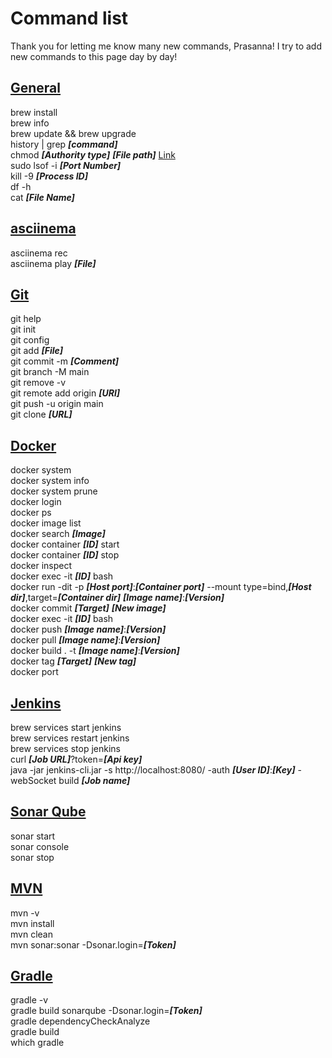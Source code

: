 # Command list

Thank you for letting me know many new commands, Prasanna! I try to add new commands to this page day by day!

## [General](https://www.hostinger.com/tutorials/linux-commands)
brew install<br>
brew info<br>
brew update && brew upgrade<br>
history | grep ***[command]***<br>
chmod ***[Authority type]*** ***[File path]*** [Link](https://www.computerhope.com/unix/uchmod.htm) <br>
sudo lsof -i ***[Port Number]***<br>
kill -9 ***[Process ID]***<br>
df -h<br>
cat ***[File Name]***<br>

## [asciinema](https://asciinema.org/docs/usage)
asciinema rec<br>
asciinema play ***[File]***<br>

## [Git](https://docs.github.com/en/get-started/using-git/about-git)
git help<br>
git init<br>
git config<br>
git add ***[File]***<br>
git commit -m ***[Comment]***<br>
git branch -M main<br>
git remove -v <br>
git remote add origin ***[URl]*** <br>
git push -u origin main<br>
git clone ***[URL]***<br>

## [Docker](https://docs.docker.com/engine/reference/commandline/cli/)
docker system<br>
docker system info<br>
docker system prune<br>
docker login<br>
docker ps<br>
docker image list<br>
docker search ***[Image]***<br>
docker container ***[ID]*** start<br>
docker container ***[ID]*** stop<br>
docker inspect<br>
docker exec -it ***[ID]*** bash<br>
docker run -dit -p ***[Host port]***:***[Container port]*** --mount type=bind,***[Host dir]***,target=***[Container dir]*** ***[Image name]***:***[Version]***<br>
docker commit ***[Target]*** ***[New image]***<br>
docker exec -it ***[ID]*** bash<br>
docker push ***[Image name]***:***[Version]***<br>
docker pull ***[Image name]***:***[Version]***<br>
docker build . -t ***[Image name]***:***[Version]***<br>
docker tag ***[Target]*** ***[New tag]***<br>
docker port<br>

## [Jenkins](https://www.jenkins.io/doc/book/managing/cli/)
brew services start jenkins<br>
brew services restart jenkins<br>
brew services stop jenkins<br>
curl ***[Job URL]***\?token\=***[Api key]***<br>
java -jar jenkins-cli.jar -s http://localhost:8080/ -auth ***[User ID]***:***[Key]*** -webSocket build ***[Job name]***<br>

## [Sonar Qube](https://docs.sonarqube.org/latest/analyzing-source-code/scanners/sonarscanner/)
sonar start<br>
sonar console<br>
sonar stop<br>

## [MVN](https://jenkov.com/tutorials/maven/maven-commands.html)
mvn -v<br>
mvn install<br>
mvn clean<br>
mvn sonar:sonar -Dsonar.login=***[Token]***<br>

## [Gradle](https://docs.gradle.org/current/userguide/command_line_interface.html)
gradle -v<br>
gradle build sonarqube -Dsonar.login=***[Token]***<br>
gradle dependencyCheckAnalyze<br>
gradle build<br>
which gradle<br>